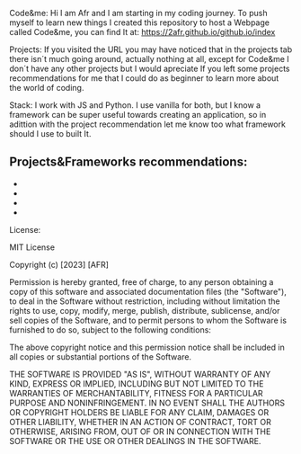 Code&me:
Hi I am Afr and I am starting in my coding journey. To push myself to learn new things I created this repository to host a Webpage called Code&me,
you can find It at: https://2afr.github.io/github.io/index

Projects:
If you visited the URL you may have noticed that in the projects tab there isn´t much going around, actually nothing at all, except for Code&me I don´t have any other projects but
I would apreciate If you left some projects recommendations for me that I could do as beginner to learn more about the world of coding.

Stack:
I work with JS and Python. I use vanilla for both, but I know a framework can be super useful towards creating an application,
so in adittion with the project recommendation let me know too what framework should I use to built It.

Projects&Frameworks recommendations:
-
-
-
-
-

License:

MIT License

Copyright (c) [2023] [AFR]

Permission is hereby granted, free of charge, to any person obtaining a copy
of this software and associated documentation files (the "Software"), to deal
in the Software without restriction, including without limitation the rights
to use, copy, modify, merge, publish, distribute, sublicense, and/or sell
copies of the Software, and to permit persons to whom the Software is
furnished to do so, subject to the following conditions:

The above copyright notice and this permission notice shall be included in all
copies or substantial portions of the Software.

THE SOFTWARE IS PROVIDED "AS IS", WITHOUT WARRANTY OF ANY KIND, EXPRESS OR
IMPLIED, INCLUDING BUT NOT LIMITED TO THE WARRANTIES OF MERCHANTABILITY,
FITNESS FOR A PARTICULAR PURPOSE AND NONINFRINGEMENT. IN NO EVENT SHALL THE
AUTHORS OR COPYRIGHT HOLDERS BE LIABLE FOR ANY CLAIM, DAMAGES OR OTHER
LIABILITY, WHETHER IN AN ACTION OF CONTRACT, TORT OR OTHERWISE, ARISING FROM,
OUT OF OR IN CONNECTION WITH THE SOFTWARE OR THE USE OR OTHER DEALINGS IN THE
SOFTWARE.
